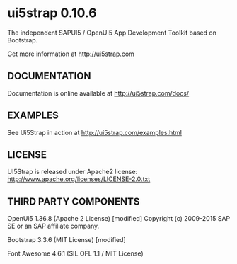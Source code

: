 ui5strap 0.10.6
===============

The independent SAPUI5 / OpenUI5 App Development Toolkit based on Bootstrap.

Get more information at http://ui5strap.com

DOCUMENTATION
-------------

Documentation is online available at http://ui5strap.com/docs/

EXAMPLES
--------

See Ui5Strap in action at http://ui5strap.com/examples.html

LICENSE
-------

UI5Strap is released under Apache2 license: http://www.apache.org/licenses/LICENSE-2.0.txt

THIRD PARTY COMPONENTS
----------------------

OpenUi5 1.36.8 (Apache 2 License) [modified]
Copyright (c) 2009-2015 SAP SE or an SAP affiliate company.

Bootstrap 3.3.6 (MIT License) [modified]

Font Awesome 4.6.1 (SIL OFL 1.1 / MIT License)